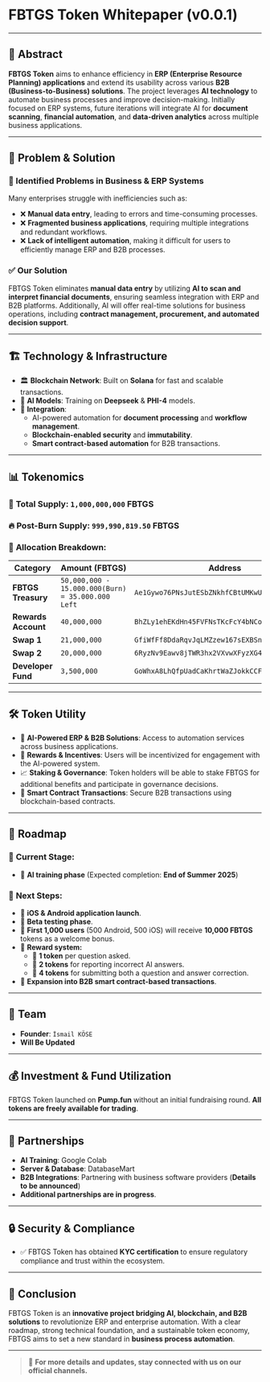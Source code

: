 # FBTGS Token Whitepaper (v0.0.1)

---

## 📌 Abstract
**FBTGS Token** aims to enhance efficiency in **ERP (Enterprise Resource Planning) applications** and extend its usability across various **B2B (Business-to-Business) solutions**. The project leverages **AI technology** to automate business processes and improve decision-making. Initially focused on ERP systems, future iterations will integrate AI for **document scanning**, **financial automation**, and **data-driven analytics** across multiple business applications.

---

## 🚀 Problem & Solution
### 🔴 Identified Problems in Business & ERP Systems
Many enterprises struggle with inefficiencies such as:
- ❌ **Manual data entry**, leading to errors and time-consuming processes.
- ❌ **Fragmented business applications**, requiring multiple integrations and redundant workflows.
- ❌ **Lack of intelligent automation**, making it difficult for users to efficiently manage ERP and B2B processes.

### ✅ Our Solution
FBTGS Token eliminates **manual data entry** by utilizing **AI to scan and interpret financial documents**, ensuring seamless integration with ERP and B2B platforms. Additionally, AI will offer real-time solutions for business operations, including **contract management, procurement, and automated decision support**.

---

## 🏗️ Technology & Infrastructure
- 🏛 **Blockchain Network**: Built on **Solana** for fast and scalable transactions.
- 🤖 **AI Models**: Training on **Deepseek** & **PHI-4** models.
- 🔗 **Integration**:
  - AI-powered automation for **document processing** and **workflow management**.
  - **Blockchain-enabled security** and **immutability**.
  - **Smart contract-based automation** for B2B transactions.

---

## 📊 Tokenomics
### 🔢 **Total Supply**: `1,000,000,000` FBTGS
### 🔥 **Post-Burn Supply**: `999,990,819.50` FBTGS

### 📌 **Allocation Breakdown:**
| Category             | Amount (FBTGS)  | Address |
|----------------------|----------------|----------------------------------------|
| **FBTGS Treasury**  | `50,000,000 - 15.000.000(Burn) = 35.000.000 Left`    | `Ae1Gywo76PNsJutESbZNkhfCBtUMKwUP51hZf7hFWxkb` |
| **Rewards Account**  | `40,000,000`    | `BhZLy1ehEKdHn45FVFNsTKcFcY4bNCoUcAo21w7xniUd` |
| **Swap 1**          | `21,000,000`    | `GfiWfFf8DdaRqvJqLMZzew167sEXBSnrTTvDyhiqAbSU` |
| **Swap 2**          | `20,000,000`    | `6RyzNv9Eawv8jTWR3hx2VXvwXFyzXG43RPKCcErc8Uts` |
| **Developer Fund**  | `3,500,000`     | `GoWhxA8LhQfpUadCaKhrtWaZJokkCCFBshscYsHmpMKp` |

---

## 🛠️ Token Utility
- 🏦 **AI-Powered ERP & B2B Solutions**: Access to automation services across business applications.
- 🎁 **Rewards & Incentives**: Users will be incentivized for engagement with the AI-powered system.
- 📈 **Staking & Governance**: Token holders will be able to stake FBTGS for additional benefits and participate in governance decisions.
- 🔗 **Smart Contract Transactions**: Secure B2B transactions using blockchain-based contracts.

---

## 📅 Roadmap
### 📍 **Current Stage:**
- 🤖 **AI training phase** (Expected completion: **End of Summer 2025**)

### 📍 **Next Steps:**
- 📱 **iOS & Android application launch**.
- 🧪 **Beta testing phase**.
- 🎁 **First 1,000 users** (500 Android, 500 iOS) will receive **10,000 FBTGS** tokens as a welcome bonus.
- 🎯 **Reward system:**
  - 🏅 **1 token** per question asked.
  - 🏅 **2 tokens** for reporting incorrect AI answers.
  - 🏅 **4 tokens** for submitting both a question and answer correction.
- 🔗 **Expansion into B2B smart contract-based transactions**.

---

## 👥 Team
- **Founder**: `İsmail KÖSE`
- **Will Be Updated**

---

## 💰 Investment & Fund Utilization
FBTGS Token launched on **Pump.fun** without an initial fundraising round. **All tokens are freely available for trading**.

---

## 🤝 Partnerships
- **AI Training**: Google Colab
- **Server & Database**: DatabaseMart
- **B2B Integrations**: Partnering with business software providers (**Details to be announced**)
- **Additional partnerships are in progress**.

---

## 🔒 Security & Compliance
- ✅ FBTGS Token has obtained **KYC certification** to ensure regulatory compliance and trust within the ecosystem.

---

## 📢 Conclusion
FBTGS Token is an **innovative project bridging AI, blockchain, and B2B solutions** to revolutionize ERP and enterprise automation. With a clear roadmap, strong technical foundation, and a sustainable token economy, FBTGS aims to set a new standard in **business process automation**.

---

> 📝 **For more details and updates, stay connected with us on our official channels.**
